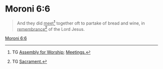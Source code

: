 # Moroni 6:6

> And they did <u>meet</u>[^a] together oft to partake of bread and wine, in <u>remembrance</u>[^b] of the Lord Jesus.

[Moroni 6:6](https://www.churchofjesuschrist.org/study/scriptures/bofm/moro/6?lang=eng&id=p6#p6)


[^a]: TG [Assembly for Worship](https://www.churchofjesuschrist.org/study/scriptures/tg/assembly-for-worship?lang=eng); [Meetings.](https://www.churchofjesuschrist.org/study/scriptures/tg/meetings?lang=eng)
[^b]: TG [Sacrament.](https://www.churchofjesuschrist.org/study/scriptures/tg/sacrament?lang=eng)
